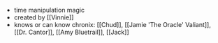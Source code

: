 - time manipulation magic
- created by [[Vinnie]]
- knows or can know chronix: [[Chud]], [[Jamie 'The Oracle' Valiant]], [[Dr. Cantor]], [[Amy Bluetrail]], [[Jack]]